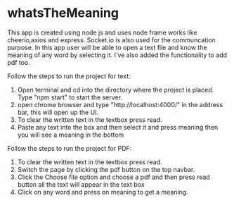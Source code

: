 # whatsTheMeaning
This app is created using node js and uses node frame works like cheerio,axios and express. Socket.io is also used for the communcation purpose. In this app user will be able to open a text file and know the meaning of any word by selecting it. I've also added the functionality to add pdf too.


Follow the steps to run the project for text:
1. Open terminal and cd into the directory where the project is placed. Type "npm start" to start the server.
2. open chrome browser and type "http://localhost:4000/" in the address bar, this will open up the UI.
3. To clear the written text in the textbox press read.
4. Paste any text into the box and then select it and press meaning then you will see a meaning in the bottom


Follow the steps to run the project for PDF:
1. To clear the written text in the textbox press read.
2. Switch the page by clicking the pdf button on the top navbar.
3. Click the Choose file option and choose a pdf and then press read button all the text will appear in the text box
4. Click on any word and press on meaning to get a meaning.
